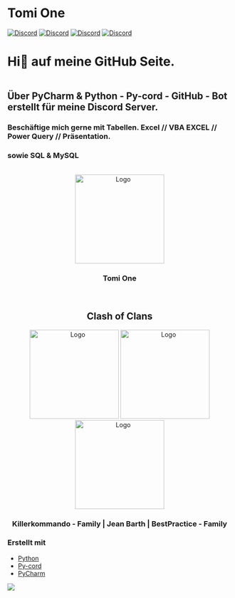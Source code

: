 # Tomi One

[![Discord](https://img.shields.io/discord/980461610948771911?color=blue&label=Discord_TomiOne&logo=discord&logoColor=white&style=for-the-badge)](https://discord.gg/Mp95QN8qAC)
[![Discord](https://img.shields.io/discord/730390436442538024?color=blue&label=Discord_Killerkommando&logo=discord&logoColor=white&style=for-the-badge)](https://discord.gg/RtgaJNx3ka)
[![Discord](https://img.shields.io/discord/1145289499182641187?color=blue&label=Discord_JeanBarth&logo=discord&logoColor=white&style=for-the-badge)](https://discord.gg/6sBx2USr)
[![Discord](https://img.shields.io/discord/1145289499182641187?color=blue&label=Discord_BestPractice&logo=discord&logoColor=white&style=for-the-badge)](https://discord.gg/rKgCEyEGyE)



# Hi👋 auf meine GitHub Seite.

```yaml
```
##  Über PyCharm & Python - Py-cord - GitHub - Bot erstellt für meine Discord Server.

### Beschäftige mich gerne mit Tabellen.  Excel  // VBA EXCEL // Power Query // Präsentation.
###     sowie SQL & MySQL


<!-- PROJECT LOGOS -->

<br />
<div align="center"> 
 <img src="https://images-ext-2.discordapp.net/external/_PhoAFWdZnDwKm403iEag_Krj3s2_7FM67Q_CttIN4g/%3Fsize%3D1024/https/cdn.discordapp.com/icons/980461610948771911/7f74903ab4eba3915cddd4680b6990eb.png" alt="Logo" width="200" height="200">
<h3 align="center">Tomi One</h3>
</div>

<br />
<div align="center">
<h2 align="center">Clash of Clans</h2>
<img src="https://cdn.discordapp.com/attachments/1070102699334451230/1112220799282200696/HAUPT_LOGO.jpg" alt="Logo" width="200" height="200">
<img src="https://cdn.discordapp.com/attachments/848122822622314499/1018594770412634112/Logo.png" alt="Logo" width="200" height="200">
<img src="https://media.discordapp.net/attachments/1145424807744245910/1145709345070403687/20230827_202236_0000.png?width=625&height=625" alt="Logo" width="200" height="200">
<h3 align="center">Killerkommando - Family   |  Jean Barth   |   BestPractice - Family</h3>
</div>


<!-- ABOUT THE PROJECT -->

### Erstellt mit

* [Python](https://www.python.org/)
* [Py-cord](https://www.pycord.dev/)
* [PyCharm](https://www.jetbrains.com/pycharm/)



![](https://github-readme-stats.vercel.app/api?username=anuraghazra&show_icons=true&theme=solarized-dark)


